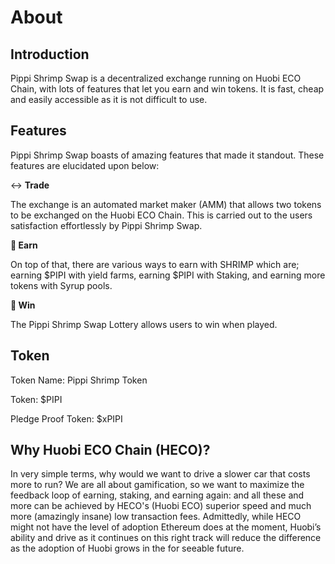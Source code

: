 # About

## Introduction 

Pippi Shrimp Swap is a decentralized exchange running on Huobi ECO Chain, with lots of features that let you earn and win tokens. It is fast, cheap and easily accessible as it is not difficult to use. 

## Features 

Pippi Shrimp Swap boasts of amazing features that made it standout. These features are elucidated upon below: 

↔️ **Trade** 

The exchange is an automated market maker \(AMM\) that allows two tokens to be exchanged on the Huobi ECO Chain. This is carried out to the users satisfaction effortlessly by Pippi Shrimp Swap. 

**💸 Earn** 

On top of that, there are various ways to earn with SHRIMP which are; earning $PIPI with yield farms, earning $PIPI with Staking, and earning more tokens with Syrup pools. 

**🎲 Win** 

The Pippi Shrimp Swap Lottery allows users to win when played.

## Token

Token Name: Pippi Shrimp Token

Token: $PIPI

Pledge Proof Token: $xPIPI

## Why Huobi ECO Chain \(HECO\)? 

In very simple terms, why would we want to drive a slower car that costs more to run? We are all about gamification, so we want to maximize the feedback loop of earning, staking, and earning again: and all these and more can be achieved by HECO's \(Huobi ECO\) superior speed and much more \(amazingly insane\) low transaction fees. Admittedly, while HECO might not have the level of adoption Ethereum does at the moment, Huobi’s ability and drive as it continues on this right track will reduce the difference as the adoption of Huobi grows in the for seeable future.

